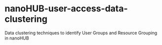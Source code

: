 # nanoHUB-user-access-data-clustering
Data clustering techniques to identify User Groups and Resource Grouping in nanoHUB
